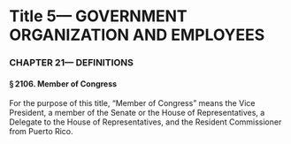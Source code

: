 
# Title 5— GOVERNMENT ORGANIZATION AND EMPLOYEES
### CHAPTER 21— DEFINITIONS
#### § 2106. Member of Congress

For the purpose of this title, “Member of Congress” means the Vice President, a member of the Senate or the House of Representatives, a Delegate to the House of Representatives, and the Resident Commissioner from Puerto Rico.
